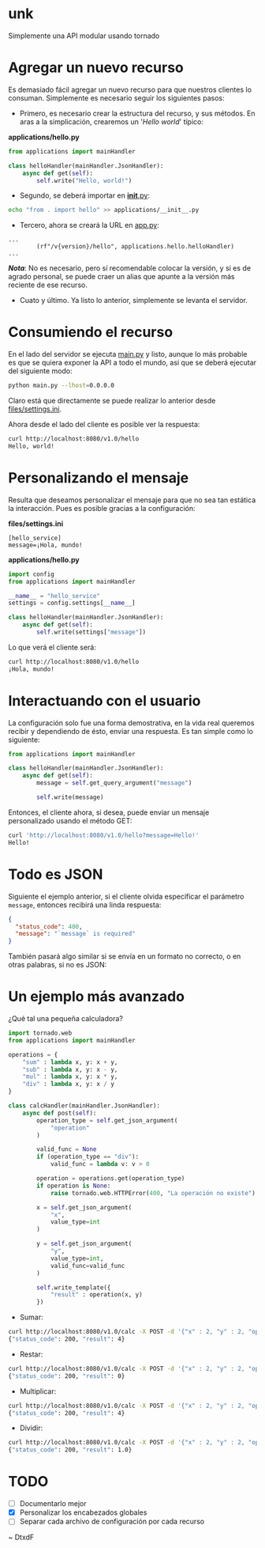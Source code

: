 # unk
Simplemente una API modular usando tornado

# Agregar un nuevo recurso
Es demasiado fácil agregar un nuevo recurso para que nuestros clientes lo consuman. Simplemente es necesario seguir los siguientes pasos:

* Primero, es necesario crear la estructura del recurso, y sus métodos. En aras a la simplicación, crearemos un '*Hello world*' típico:

**applications/hello.py**
```python
from applications import mainHandler

class helloHandler(mainHandler.JsonHandler):
	async def get(self):
		self.write("Hello, world!")
```

* Segundo, se deberá importar en [__init__.py](applications/__init__.py):

```bash
echo "from . import hello" >> applications/__init__.py
```

* Tercero, ahora se creará la URL en [app.py](app.py):

```
...
		(rf"/v{version}/hello", applications.hello.helloHandler)
...
```

***Nota***: No es necesario, pero sí recomendable colocar la versión, y si es de agrado personal, se puede craer un alias que apunte a la versión más reciente de ese recurso.

* Cuato y último. Ya listo lo anterior, simplemente se levanta el servidor.

# Consumiendo el recurso

En el lado del servidor se ejecuta [main.py](main.py) y listo, aunque lo más probable es que se quiera exponer la API a todo el mundo, así que se deberá ejecutar del siguiente modo:

```bash
python main.py --lhost=0.0.0.0
```

Claro está que directamente se puede realizar lo anterior desde [files/settings.ini](files/settings.ini).


Ahora desde el lado del cliente es posible ver la respuesta:

```bash
curl http://localhost:8080/v1.0/hello
Hello, world!
```

# Personalizando el mensaje

Resulta que deseamos personalizar el mensaje para que no sea tan estática la interacción. Pues es posible gracias a la configuración:

**files/settings.ini**
```
[hello_service]
message=¡Hola, mundo!
```

**applications/hello.py**
```python
import config
from applications import mainHandler

__name__ = "hello_service"
settings = config.settings[__name__]

class helloHandler(mainHandler.JsonHandler):
	async def get(self):
		self.write(settings["message"])
```

Lo que verá el cliente será:

```bash
curl http://localhost:8080/v1.0/hello
¡Hola, mundo!
```

# Interactuando con el usuario

La configuración solo fue una forma demostrativa, en la vida real queremos recibir y dependiendo de ésto, enviar una respuesta. Es tan simple como lo siguiente:

```python
from applications import mainHandler

class helloHandler(mainHandler.JsonHandler):
	async def get(self):
		message = self.get_query_argument("message")

		self.write(message)
```

Entonces, el cliente ahora, si desea, puede enviar un mensaje personalizado usando el método GET:

```bash
curl 'http://localhost:8080/v1.0/hello?message=Hello!'
Hello!
```

# Todo es JSON

Siguiente el ejemplo anterior, si el cliente olvida especificar el parámetro `message`, entonces recibirá una linda respuesta:

```json
{
  "status_code": 400,
  "message": "`message` is required"
}
```

También pasará algo similar si se envía en un formato no correcto, o en otras palabras, si no es JSON:

# Un ejemplo más avanzado

¿Qué tal una pequeña calculadora?

```python
import tornado.web
from applications import mainHandler

operations = {
	"sum" : lambda x, y: x + y,
	"sub" : lambda x, y: x - y,
	"mul" : lambda x, y: x * y,
	"div" : lambda x, y: x / y
}

class calcHandler(mainHandler.JsonHandler):
	async def post(self):
		operation_type = self.get_json_argument(
			"operation"
		)

		valid_func = None
		if (operation_type == "div"):
			valid_func = lambda v: v > 0

		operation = operations.get(operation_type)
		if operation is None:
			raise tornado.web.HTTPError(400, "La operación no existe")

		x = self.get_json_argument(
			"x",
			value_type=int
		)

		y = self.get_json_argument(
			"y",
			value_type=int,
			valid_func=valid_func
		)

		self.write_template({
			"result" : operation(x, y)
		})
```

* Sumar:

```bash
curl http://localhost:8080/v1.0/calc -X POST -d '{"x" : 2, "y" : 2, "operation" : "sum"}'
{"status_code": 200, "result": 4}
```

* Restar:

```bash
curl http://localhost:8080/v1.0/calc -X POST -d '{"x" : 2, "y" : 2, "operation" : "sub"}'
{"status_code": 200, "result": 0}
```

* Multiplicar:

```bash
curl http://localhost:8080/v1.0/calc -X POST -d '{"x" : 2, "y" : 2, "operation" : "mul"}'
{"status_code": 200, "result": 4}
```

* Dividir:

```bash
curl http://localhost:8080/v1.0/calc -X POST -d '{"x" : 2, "y" : 2, "operation" : "div"}'
{"status_code": 200, "result": 1.0}
```

# TODO

- [ ] Documentarlo mejor
- [x] Personalizar los encabezados globales
- [ ] Separar cada archivo de configuración por cada recurso

\~ DtxdF
